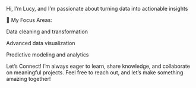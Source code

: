 Hi, I’m Lucy, and I’m passionate about turning data into actionable insights

🌟 My Focus Areas:


Data cleaning and transformation


Advanced data visualization



Predictive modeling and analytics



Let’s Connect!
I’m always eager to learn, share knowledge, and collaborate on meaningful projects. Feel free to reach out, and let’s make something amazing together!

<!---
muanya123/muanya123 is a ✨ special ✨ repository because its `README.md` (this file) appears on your GitHub profile.
You can click the Preview link to take a look at your changes.
--->
